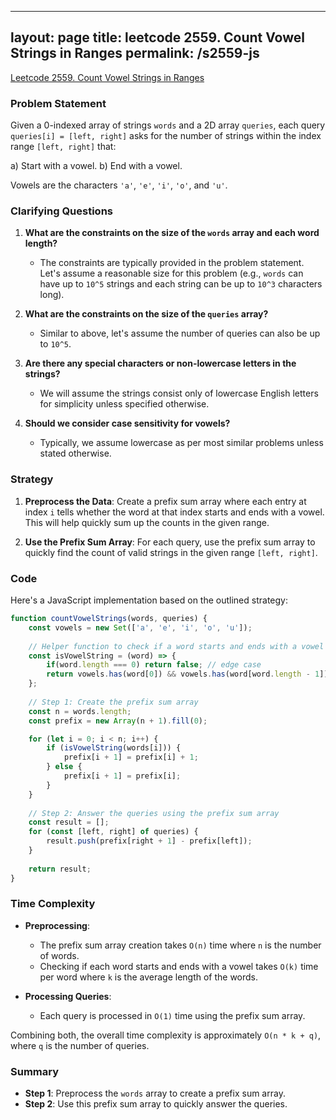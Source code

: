 
---
layout: page
title: leetcode 2559. Count Vowel Strings in Ranges
permalink: /s2559-js
---
[Leetcode 2559. Count Vowel Strings in Ranges](https://algoadvance.github.io/algoadvance/l2559)
### Problem Statement

Given a 0-indexed array of strings `words` and a 2D array `queries`, each query `queries[i] = [left, right]` asks for the number of strings within the index range `[left, right]` that:

a) Start with a vowel.
b) End with a vowel.

Vowels are the characters `'a'`, `'e'`, `'i'`, `'o'`, and `'u'`.

### Clarifying Questions
1. **What are the constraints on the size of the `words` array and each word length?**
   - The constraints are typically provided in the problem statement. Let's assume a reasonable size for this problem (e.g., `words` can have up to `10^5` strings and each string can be up to `10^3` characters long).

2. **What are the constraints on the size of the `queries` array?**
   - Similar to above, let's assume the number of queries can also be up to `10^5`.

3. **Are there any special characters or non-lowercase letters in the strings?**
   - We will assume the strings consist only of lowercase English letters for simplicity unless specified otherwise.

4. **Should we consider case sensitivity for vowels?**
   - Typically, we assume lowercase as per most similar problems unless stated otherwise.

### Strategy
1. **Preprocess the Data**: Create a prefix sum array where each entry at index `i` tells whether the word at that index starts and ends with a vowel. This will help quickly sum up the counts in the given range.

2. **Use the Prefix Sum Array**: For each query, use the prefix sum array to quickly find the count of valid strings in the given range `[left, right]`.

### Code

Here's a JavaScript implementation based on the outlined strategy:

```javascript
function countVowelStrings(words, queries) {
    const vowels = new Set(['a', 'e', 'i', 'o', 'u']);
    
    // Helper function to check if a word starts and ends with a vowel
    const isVowelString = (word) => {
        if(word.length === 0) return false; // edge case
        return vowels.has(word[0]) && vowels.has(word[word.length - 1]);
    };
    
    // Step 1: Create the prefix sum array
    const n = words.length;
    const prefix = new Array(n + 1).fill(0);

    for (let i = 0; i < n; i++) {
        if (isVowelString(words[i])) {
            prefix[i + 1] = prefix[i] + 1;
        } else {
            prefix[i + 1] = prefix[i];
        }
    }
    
    // Step 2: Answer the queries using the prefix sum array
    const result = [];
    for (const [left, right] of queries) {
        result.push(prefix[right + 1] - prefix[left]);
    }
    
    return result;
}
```

### Time Complexity

- **Preprocessing**:
  - The prefix sum array creation takes `O(n)` time where `n` is the number of words.
  - Checking if each word starts and ends with a vowel takes `O(k)` time per word where `k` is the average length of the words.
  
- **Processing Queries**:
  - Each query is processed in `O(1)` time using the prefix sum array.
  
Combining both, the overall time complexity is approximately `O(n * k + q)`, where `q` is the number of queries.

### Summary

- **Step 1**: Preprocess the `words` array to create a prefix sum array.
- **Step 2**: Use this prefix sum array to quickly answer the queries.